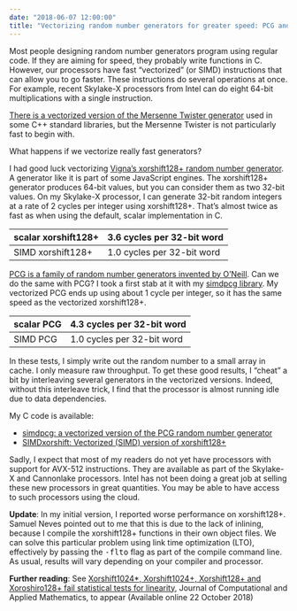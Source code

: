 ```yaml
---
date: "2018-06-07 12:00:00"
title: "Vectorizing random number generators for greater speed: PCG and xorshift128+ (AVX-512 edition)"
---
```




Most people designing random number generators program using regular code. If they are aiming for speed, they probably write functions in C. However, our processors have fast &ldquo;vectorized&rdquo; (or SIMD) instructions that can allow you to go faster. These instructions do several operations at once. For example, recent Skylake-X processors from Intel can do eight 64-bit multiplications with a single instruction. 

[There is a vectorized version of the Mersenne Twister generator](https://link.springer.com/chapter/10.1007/978-3-540-74496-2_36) used in some C++ standard libraries, but the Mersenne Twister is not particularly fast to begin with.

What happens if we vectorize really fast generators?

I had good luck vectorizing [Vigna&rsquo;s xorshift128+ random number generator](https://github.com/lemire/SIMDxorshift). A generator like it is part of some JavaScript engines. The xorshift128+ generator produces 64-bit values, but you can consider them as two 32-bit values. On my Skylake-X processor, I can generate 32-bit random integers at a rate of 2 cycles per integer using xorshift128+. That&rsquo;s almost twice as fast as when using the default, scalar implementation in C.

scalar xorshift128+      |3.6 cycles per 32-bit word |
-------------------------|-------------------------|
SIMD xorshift128+        |1.0 cycles per 32-bit word |


[PCG is a family of random number generators invented by O&rsquo;Neill](http://www.pcg-random.org). Can we do the same with PCG? I took a first stab at it with my [simdpcg library](https://github.com/lemire/simdpcg). My vectorized PCG ends up using about 1 cycle per integer, so it has the same speed as the vectorized xorshift128+.

scalar PCG               |4.3 cycles per 32-bit word |
-------------------------|-------------------------|
SIMD PCG                 |1.0 cycles per 32-bit word |


In these tests, I simply write out the random number to a small array in cache. I only measure raw throughput. To get these good results, I &ldquo;cheat&rdquo; a bit by interleaving several generators in the vectorized versions. Indeed, without this interleave trick, I find that the processor is almost running idle due to data dependencies. 

My C code is available:

- [simdpcg: a vectorized version of the PCG random number generator](https://github.com/lemire/simdpcg)
- [SIMDxorshift: Vectorized (SIMD) version of xorshift128+](https://github.com/lemire/SIMDxorshift)


Sadly, I expect that most of my readers do not yet have processors with support for AVX-512 instructions. They are available as part of the Skylake-X and Cannonlake processors. Intel has not been doing a great job at selling these new processors in great quantities. You may be able to have access to such processors using the cloud.

__Update__: In my initial version, I reported worse performance on xorshift128+. Samuel Neves pointed out to me that this is due to the lack of inlining, because I compile the xorshift128+ functions in their own object files. We can solve this particular problem using link time optimization (LTO), effectively by passing the <tt>-flto</tt> flag as part of the compile command line. As usual, results will vary depending on your compiler and processor.

__Further reading__: See [Xorshift1024*, Xorshift1024+, Xorshift128+ and Xoroshiro128+ fail statistical tests for linearity](https://www.sciencedirect.com/science/article/pii/S0377042718306265?dgcid=author), Journal of Computational and Applied Mathematics, to appear (Available online 22 October 2018)

